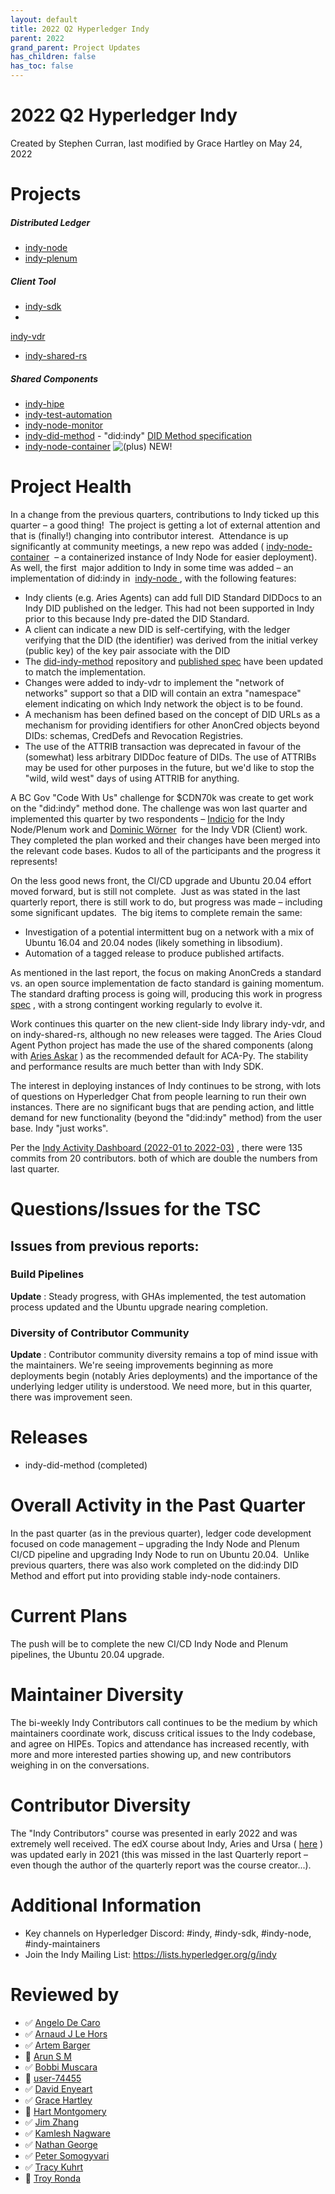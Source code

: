 ```yaml
---
layout: default
title: 2022 Q2 Hyperledger Indy
parent: 2022
grand_parent: Project Updates
has_children: false
has_toc: false
---
```


# 2022 Q2 Hyperledger Indy

Created by Stephen Curran, last modified by Grace Hartley on May 24, 2022

# <span style="letter-spacing: 0.0px;">Projects </span>

##### **Distributed Ledger**

-   <a href="https://github.com/hyperledger/indy-node" class="external-link" rel="nofollow"><span>indy-node </span></a>
-   <a href="https://github.com/hyperledger/indy-plenum" class="external-link" rel="nofollow"><span>indy-plenum </span></a>

##### **Client Tool**

-   <a href="https://github.com/hyperledger/indy-sdk" class="external-link" rel="nofollow"><span>indy-sdk </span></a>
-
<a href="https://github.com/hyperledger/indy-vdr" class="external-link" rel="nofollow">indy-vdr</a>
-    <a href="https://github.com/hyperledger/indy-shared-rs" class="external-link" rel="nofollow">indy-shared-rs</a>

##### **Shared Components**

-   <a href="https://github.com/hyperledger/indy-hipe" class="external-link" rel="nofollow"><span>indy-hipe </span></a>
-   <a href="https://github.com/hyperledger/indy-test-automation" class="external-link" rel="nofollow"><span>indy-test-automation</span></a>
-    <a href="https://github.com/hyperledger/indy-node-monitor" class="external-link" rel="nofollow">indy-node-monitor</a>
-    <a href="https://github.com/hyperledger/indy-did-method" class="external-link" rel="nofollow">indy-did-method</a> -
"did:indy" <a href="https://hyperledger.github.io/indy-did-method/" class="external-link" rel="nofollow">DID Method specification</a>
-    <a href="https://github.com/hyperledger/indy-node-container" class="external-link" rel="nofollow">indy-node-container</a>
<img src="emoticons/add.svg" class="emoticon emoticon-plus" data-emoticon-name="plus" alt="(plus)" /> NEW!

# Project Health

<span style="letter-spacing: 0.0px;">In a change from the previous
quarters, contributions to Indy ticked up this quarter – a good thing! 
The project is getting a lot of external attention and that is
(finally!) changing into contributor interest.  Attendance is up
significantly at community meetings, a new repo was added (
<a href="https://github.com/hyperledger/indy-node-container" class="external-link" rel="nofollow">indy-node-container</a>  – a
containerized instance of Indy Node for easier deployment). As well, the
first  major addition to Indy in some time was added – an implementation
of did:indy in  </span>
<a href="https://github.com/hyperledger/indy-node" class="external-link" rel="nofollow"><span>indy-node </span></a> , with the following
features:

-   Indy clients (e.g. Aries Agents) can add full DID Standard DIDDocs
to an Indy DID published on the ledger. This had not been supported
in Indy prior to this because Indy pre-dated the DID Standard.
-   A client can indicate a new DID is self-certifying, with the ledger
verifying that the DID (the identifier) was derived from the initial
verkey (public key) of the key pair associate with the DID
-   The <a href="https://github.com/hyperledger/indy-did-method" class="external-link" rel="nofollow">did-indy-method</a> repository
and <a href="https://hyperledger.github.io/indy-did-method/" class="external-link" rel="nofollow">published spec</a> have been
updated to match the implementation.
-   Changes were added to indy-vdr to implement the "network of
networks" support so that a DID will contain an extra "namespace" element indicating on which Indy network the object is to be found.
-   A mechanism has been defined based on the concept of DID URLs as a
mechanism for providing identifiers for other AnonCred objects
beyond DIDs: schemas, CredDefs and Revocation Registries.
-   The use of the ATTRIB transaction was deprecated in favour of the
(somewhat) less arbitrary DIDDoc feature of DIDs. The use of ATTRIBs
may be used for other purposes in the future, but we'd like to stop
the "wild, wild west" days of using ATTRIB for anything.

A BC Gov "Code With Us" challenge for $CDN70k was create to get work on
the "did:indy" method done. The challenge was won last quarter and
implemented this quarter by two respondents –
<a href="https://indicio.tech/" class="external-link" rel="nofollow">Indicio</a> for the Indy Node/Plenum work and
<a href="https://wiki.hyperledger.org/display/~domwoe" class="confluence-userlink user-mention" data-username="domwoe" data-linked-resource-id="36734205" data-linked-resource-version="1" data-linked-resource-type="userinfo" data-base-url="https://wiki.hyperledger.org">Dominic Wörner</a>  for the
Indy VDR (Client) work. They completed the plan worked and their changes
have been merged into the relevant code bases. Kudos to all of the
participants and the progress it represents!

<span style="letter-spacing: 0.0px;">On the less good news front, the
CI/CD upgrade and Ubuntu 20.04 effort moved forward, but is still not
complete.  Just as was stated in the last quarterly report, there is
still work to do, but progress was made – including some significant
updates.  The big items to complete remain the same: </span>

-   Investigation of a potential intermittent bug on a network with a
mix of Ubuntu 16.04 and 20.04 nodes (likely something in libsodium).
-   Automation of a tagged release to produce published artifacts.

As mentioned in the last report, the focus on making AnonCreds a
standard vs. an open source implementation de facto standard is gaining
momentum. The standard drafting process is going will, producing this
work in progress
<a href="https://anoncreds-wg.github.io/anoncreds-spec/" class="external-link" rel="nofollow">spec</a> , with a strong contingent
working regularly to evolve it.

Work continues this quarter on the new client-side Indy library
indy-vdr, and on indy-shared-rs, although no new releases were tagged.
The Aries Cloud Agent Python project has made the use of the shared
components (along with
<a href="https://github.com/hyperledger/aries-askar" class="external-link" rel="nofollow">Aries Askar</a> ) as the
recommended default for ACA-Py. The stability and performance results
are much better than with Indy SDK.

The interest in deploying instances of Indy continues to be strong, with
lots of questions on Hyperledger Chat from people learning to run their
own instances. There are no significant bugs that are pending action,
and little demand for new functionality (beyond the "did:indy" method)
from the user base. Indy "just works". 

Per the <a href="https://insights.lfx.linuxfoundation.org/projects/hyperledger%2Findy/dashboard;subTab=technical?time=%7B%22from%22:%222022-01-01T07:00:00.000Z%22,%22type%22:%22absolute%22,%22to%22:%222022-03-31T07:00:00.000Z%22%7D" class="external-link" rel="nofollow">Indy Activity Dashboard (2022-01 to
2022-03)</a> , there were 135 commits from 20 contributors. both of
which are double the numbers from last quarter.

# Questions/Issues for the TSC

## Issues from previous reports:

### Build Pipelines

**Update** : Steady progress, with GHAs implemented, the test automation
process updated and the Ubuntu upgrade nearing completion.

### **Diversity of Contributor Community**

**Update** : Contributor community diversity remains a top of mind issue
with the maintainers. We're seeing improvements beginning as more
deployments begin (notably Aries deployments) and the importance of the
underlying ledger utility is understood. We need more, but in this
quarter, there was improvement seen.

# Releases

-   indy-did-method (completed)

# Overall Activity in the Past Quarter

In the past quarter (as in the previous quarter), ledger code
development focused on code management – upgrading the Indy Node and
Plenum CI/CD pipeline and upgrading Indy Node to run on Ubuntu 20.04. 
Unlike previous quarters, there was also work completed on the did:indy
DID Method and effort put into providing stable indy-node containers.

# Current Plans

The push will be to complete the new CI/CD Indy Node and Plenum
pipelines, the Ubuntu 20.04 upgrade.

# Maintainer Diversity

The bi-weekly Indy Contributors call continues to be the medium by which
maintainers coordinate work, discuss critical issues to the Indy
codebase, and agree on HIPEs. Topics and attendance has increased
recently, with more and more interested parties showing up, and new
contributors weighing in on the conversations.

# Contributor Diversity

The "Indy Contributors" course was presented in early 2022 and was
extremely well received. The edX course about Indy, Aries and Ursa ( <a href="https://www.edx.org/course/identity-in-hyperledger-aries-indy-and-ursa" class="external-link" rel="nofollow">here</a> ) was updated early in
2021 (this was missed in the last Quarterly report – even though the
author of the quarterly report was the course creator...).

# Additional Information

-   Key channels on Hyperledger Discord: \#indy, \#indy-sdk,
\#indy-node, \#indy-maintainers
-   <span style="letter-spacing: 0.0px;">Join the Indy Mailing List:</span>
<a href="https://lists.hyperledger.org/g/indy" class="external-link" rel="nofollow" style="letter-spacing: 0.0px;">https://lists.hyperledger.org/g/indy</a>

# Reviewed by
-   ✅ <span class="placeholder-inline-tasks">
<a href="https://wiki.hyperledger.org/display/~angelo.decaro" class="confluence-userlink user-mention" data-username="angelo.decaro" data-linked-resource-id="16327529" data-linked-resource-version="1" data-linked-resource-type="userinfo" data-base-url="https://wiki.hyperledger.org">Angelo De Caro</a></span>
-   ✅ <span class="placeholder-inline-tasks">
<a href="https://wiki.hyperledger.org/display/~lehors" class="confluence-userlink user-mention" data-username="lehors" data-linked-resource-id="2394240" data-linked-resource-version="1" data-linked-resource-type="userinfo" data-base-url="https://wiki.hyperledger.org">Arnaud J Le Hors</a></span>
-   ✅ <span class="placeholder-inline-tasks">
<a href="https://wiki.hyperledger.org/display/~C0rWin" class="confluence-userlink user-mention" data-username="C0rWin" data-linked-resource-id="13865321" data-linked-resource-version="1" data-linked-resource-type="userinfo" data-base-url="https://wiki.hyperledger.org">Artem Barger</a></span>
-   🔲 <span class="placeholder-inline-tasks">
<a href="https://wiki.hyperledger.org/display/~arsulegai" class="confluence-userlink user-mention" data-username="arsulegai" data-linked-resource-id="6427759" data-linked-resource-version="2" data-linked-resource-type="userinfo" data-base-url="https://wiki.hyperledger.org">Arun S M</a> </span>
-   ✅ <span class="placeholder-inline-tasks">
<a href="https://wiki.hyperledger.org/display/~Bobbijn" class="confluence-userlink user-mention" data-username="Bobbijn" data-linked-resource-id="2393198" data-linked-resource-version="2" data-linked-resource-type="userinfo" data-base-url="https://wiki.hyperledger.org">Bobbi Muscara</a></span>
-   🔲 <span class="placeholder-inline-tasks"> <a href="https://wiki.hyperledger.org/display/~8a9ebdad74c3ca030175df13fdb500d7" class="confluence-userlink user-mention" data-username="8a9ebdad74c3ca030175df13fdb500d7" data-linked-resource-id="62239223" data-linked-resource-version="1" data-linked-resource-type="userinfo" data-base-url="https://wiki.hyperledger.org">user-74455</a> </span>
-   ✅ <span class="placeholder-inline-tasks">
<a href="https://wiki.hyperledger.org/display/~denyeart" class="confluence-userlink user-mention" data-username="denyeart" data-linked-resource-id="2392864" data-linked-resource-version="1" data-linked-resource-type="userinfo" data-base-url="https://wiki.hyperledger.org">David Enyeart</a></span>
-   ✅ <span class="placeholder-inline-tasks">
<a href="https://wiki.hyperledger.org/display/~grace.hartley" class="confluence-userlink user-mention" data-username="grace.hartley" data-linked-resource-id="16324128" data-linked-resource-version="1" data-linked-resource-type="userinfo" data-base-url="https://wiki.hyperledger.org">Grace Hartley</a></span>
-   🔲 <span class="placeholder-inline-tasks">
<a href="https://wiki.hyperledger.org/display/~hartm" class="confluence-userlink user-mention" data-username="hartm" data-linked-resource-id="6422922" data-linked-resource-version="1" data-linked-resource-type="userinfo" data-base-url="https://wiki.hyperledger.org">Hart Montgomery</a></span>
-   ✅ <span class="placeholder-inline-tasks">
<a href="https://wiki.hyperledger.org/display/~jimthematrix" class="confluence-userlink user-mention" data-username="jimthematrix" data-linked-resource-id="58854075" data-linked-resource-version="1" data-linked-resource-type="userinfo" data-base-url="https://wiki.hyperledger.org">Jim Zhang</a> </span>
-   ✅ <span class="placeholder-inline-tasks">
<a href="https://wiki.hyperledger.org/display/~knagware" class="confluence-userlink user-mention" data-username="knagware" data-linked-resource-id="41590145" data-linked-resource-version="1" data-linked-resource-type="userinfo" data-base-url="https://wiki.hyperledger.org">Kamlesh Nagware</a></span>
-   ✅ <span class="placeholder-inline-tasks">
<a href="https://wiki.hyperledger.org/display/~nage" class="confluence-userlink user-mention" data-username="nage" data-linked-resource-id="2393038" data-linked-resource-version="1" data-linked-resource-type="userinfo" data-base-url="https://wiki.hyperledger.org">Nathan George</a></span>
-   ✅ <span class="placeholder-inline-tasks">
<a href="https://wiki.hyperledger.org/display/~gl7doqu97svck56tzyjzzhxj" class="confluence-userlink user-mention" data-username="gl7doqu97svck56tzyjzzhxj" data-linked-resource-id="24779271" data-linked-resource-version="1" data-linked-resource-type="userinfo" data-base-url="https://wiki.hyperledger.org">Peter Somogyvari</a></span>
-   ✅ <span class="placeholder-inline-tasks">
<a href="https://wiki.hyperledger.org/display/~tkuhrt" class="confluence-userlink user-mention" data-username="tkuhrt" data-linked-resource-id="1180151" data-linked-resource-version="2" data-linked-resource-type="userinfo" data-base-url="https://wiki.hyperledger.org">Tracy Kuhrt</a> </span>
-   🔲 <span class="placeholder-inline-tasks">
<a href="https://wiki.hyperledger.org/display/~troyronda" class="confluence-userlink user-mention" data-username="troyronda" data-linked-resource-id="9110618" data-linked-resource-version="2" data-linked-resource-type="userinfo" data-base-url="https://wiki.hyperledger.org">Troy Ronda</a> </span>






